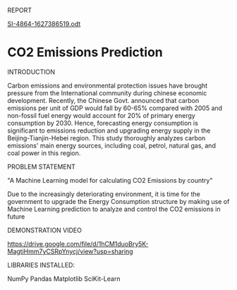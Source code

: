 REPORT

[SI-4864-1627386519.odt](https://github.com/smartinternz02/SI-GuidedProject-4864-1627386483/files/6940621/SI-4864-1627386519.odt)
# CO2 Emissions Prediction

INTRODUCTION

Carbon emissions and environmental protection issues have brought pressure from the International community during chinese economic development. Recently, the Chinese Govt. announced that carbon  emissions per unit of GDP would fall by 60-65%  compared with 2005 and non-fossil fuel energy would  account for 20% of primary energy consumption by  2030.
Hence, forecasting energy consumption is significant  to emissions reduction and upgrading energy supply  in the Beijing-Tianjin-Hebei region. This study  thoroughly analyzes carbon emissions' main energy  sources, including coal, petrol, natural gas, and coal  power in this region.

PROBLEM STATEMENT

"A Machine Learning model for calculating  CO2 Emissions by country"

Due to the increasingly deteriorating environment,  it is time for the government to upgrade the  Energy Consumption structure by making use of  Machine Learning prediction to analyze and  control the CO2 emissions in future

DEMONSTRATION VIDEO

https://drive.google.com/file/d/1hCM1duoBry5K-MagtiHmm7yCSRpYnycj/view?usp=sharing 

LIBRARIES INSTALLED:

NumPy
Pandas
Matplotlib
SciKit-Learn
